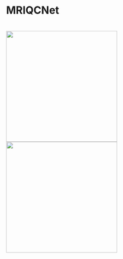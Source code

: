# MRIQCNet 
# <img src="https://github.com/garciaml/MRIQCNet/blob/master/original%20image%20slice%20y.png" width="300px"> <img src="https://github.com/garciaml/MRIQCNet/blob/master/original_image_activation_map.png" width="300px">
